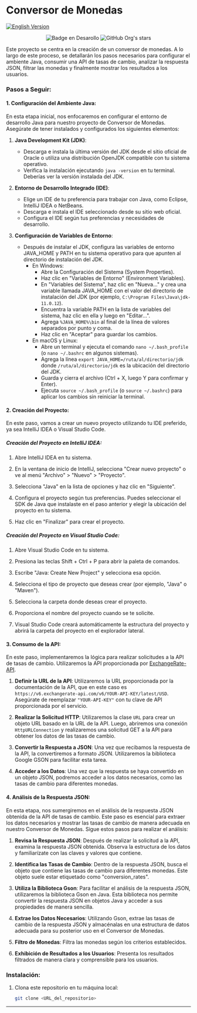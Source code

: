 # Conversor de Monedas


[![English Version](https://img.shields.io/badge/English%20Version-README.md-blue)](README.md)


<p align="center">
  <img src="https://img.shields.io/badge/STATUS-EN%20DESARROLLO-yellow" alt="Badge en Desarollo">
  <img src="https://img.shields.io/github/stars/atomikbiohazard?style=social" alt="GitHub Org's stars">
</p>


Este proyecto se centra en la creación de un conversor de monedas. A lo largo de este proceso, se detallarán los pasos necesarios para configurar el ambiente Java, consumir una API de tasas de cambio, analizar la respuesta JSON, filtrar las monedas y finalmente mostrar los resultados a los usuarios.


### Pasos a Seguir:

#### 1. Configuración del Ambiente Java:

En esta etapa inicial, nos enfocaremos en configurar el entorno de desarrollo Java para nuestro proyecto de Conversor de Monedas. Asegúrate de tener instalados y configurados los siguientes elementos:

1. **Java Development Kit (JDK)**:
   - Descarga e instala la última versión del JDK desde el sitio oficial de Oracle o utiliza una distribución OpenJDK compatible con tu sistema operativo.
   - Verifica la instalación ejecutando `java -version` en tu terminal. Deberías ver la versión instalada del JDK.

2. **Entorno de Desarrollo Integrado (IDE)**:
   - Elige un IDE de tu preferencia para trabajar con Java, como Eclipse, IntelliJ IDEA o NetBeans.
   - Descarga e instala el IDE seleccionado desde su sitio web oficial.
   - Configura el IDE según tus preferencias y necesidades de desarrollo.

3. **Configuración de Variables de Entorno**:
   - Después de instalar el JDK, configura las variables de entorno JAVA_HOME y PATH en tu sistema operativo para que apunten al directorio de instalación del JDK.
     - En Windows:
       - Abre la Configuración del Sistema (System Properties).
       - Haz clic en "Variables de Entorno" (Environment Variables).
       - En "Variables del Sistema", haz clic en "Nueva..." y crea una variable llamada JAVA_HOME con el valor del directorio de instalación del JDK (por ejemplo, `C:\Program Files\Java\jdk-11.0.12`).
       - Encuentra la variable PATH en la lista de variables del sistema, haz clic en ella y luego en "Editar...".
       - Agrega `%JAVA_HOME%\bin` al final de la línea de valores separados por punto y coma.
       - Haz clic en "Aceptar" para guardar los cambios.
     - En macOS y Linux:
       - Abre un terminal y ejecuta el comando `nano ~/.bash_profile` (o `nano ~/.bashrc` en algunos sistemas).
       - Agrega la línea `export JAVA_HOME=/ruta/al/directorio/jdk` donde `/ruta/al/directorio/jdk` es la ubicación del directorio del JDK.
       - Guarda y cierra el archivo (Ctrl + X, luego Y para confirmar y Enter).
       - Ejecuta `source ~/.bash_profile` (o `source ~/.bashrc`) para aplicar los cambios sin reiniciar la terminal.


#### 2. Creación del Proyecto:

En este paso, vamos a crear un nuevo proyecto utilizando tu IDE preferido, ya sea IntelliJ IDEA o Visual Studio Code.

##### Creación del Proyecto en IntelliJ IDEA:

1. Abre IntelliJ IDEA en tu sistema.

2. En la ventana de inicio de IntelliJ, selecciona "Crear nuevo proyecto" o ve al menú "Archivo" > "Nuevo" > "Proyecto".

3. Selecciona "Java" en la lista de opciones y haz clic en "Siguiente".

4. Configura el proyecto según tus preferencias. Puedes seleccionar el SDK de Java que instalaste en el paso anterior y elegir la ubicación del proyecto en tu sistema.

5. Haz clic en "Finalizar" para crear el proyecto.

##### Creación del Proyecto en Visual Studio Code:

1. Abre Visual Studio Code en tu sistema.

2. Presiona las teclas Shift + Ctrl + P para abrir la paleta de comandos.

3. Escribe "Java: Create New Project" y selecciona esa opción.

4. Selecciona el tipo de proyecto que deseas crear (por ejemplo, "Java" o "Maven").

5. Selecciona la carpeta donde deseas crear el proyecto.

6. Proporciona el nombre del proyecto cuando se te solicite.

7. Visual Studio Code creará automáticamente la estructura del proyecto y abrirá la carpeta del proyecto en el explorador lateral.


#### 3. Consumo de la API:

En este paso, implementaremos la lógica para realizar solicitudes a la API de tasas de cambio. Utilizaremos la API proporcionada por [ExchangeRate-API](https://www.exchangerate-api.com).

1. **Definir la URL de la API**: Utilizaremos la URL proporcionada por la documentación de la API, que en este caso es `https://v6.exchangerate-api.com/v6/YOUR-API-KEY/latest/USD`. Asegúrate de reemplazar `"YOUR-API-KEY"` con tu clave de API proporcionada por el servicio.

2. **Realizar la Solicitud HTTP**: Utilizaremos la clase `URL` para crear un objeto URL basado en la URL de la API. Luego, abriremos una conexión `HttpURLConnection` y realizaremos una solicitud GET a la API para obtener los datos de las tasas de cambio.

3. **Convertir la Respuesta a JSON**: Una vez que recibamos la respuesta de la API, la convertiremos a formato JSON. Utilizaremos la biblioteca Google GSON para facilitar esta tarea.

4. **Acceder a los Datos**: Una vez que la respuesta se haya convertido en un objeto JSON, podremos acceder a los datos necesarios, como las tasas de cambio para diferentes monedas.


#### 4. Análisis de la Respuesta JSON:

En esta etapa, nos sumergiremos en el análisis de la respuesta JSON obtenida de la API de tasas de cambio. Este paso es esencial para extraer los datos necesarios y mostrar las tasas de cambio de manera adecuada en nuestro Conversor de Monedas. Sigue estos pasos para realizar el análisis:

1. **Revisa la Respuesta JSON**: Después de realizar la solicitud a la API, examina la respuesta JSON obtenida. Observa la estructura de los datos y familiarízate con las claves y valores que contiene.

2. **Identifica las Tasas de Cambio**: Dentro de la respuesta JSON, busca el objeto que contiene las tasas de cambio para diferentes monedas. Este objeto suele estar etiquetado como "conversion_rates".

3. **Utiliza la Biblioteca Gson**: Para facilitar el análisis de la respuesta JSON, utilizaremos la biblioteca Gson en Java. Esta biblioteca nos permite convertir la respuesta JSON en objetos Java y acceder a sus propiedades de manera sencilla.

4. **Extrae los Datos Necesarios**: Utilizando Gson, extrae las tasas de cambio de la respuesta JSON y almacénalas en una estructura de datos adecuada para su posterior uso en el Conversor de Monedas.


5. **Filtro de Monedas**: Filtra las monedas según los criterios establecidos.

6. **Exhibición de Resultados a los Usuarios**: Presenta los resultados filtrados de manera clara y comprensible para los usuarios.


### Instalación:

1. Clona este repositorio en tu máquina local:

   ```sh
   git clone <URL_del_repositorio>
   ```

---